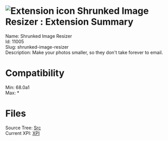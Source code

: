 # ![Extension icon](https://addons.thunderbird.net/user-media/addon_icons/11/11005-64.png?modified=1546258361) Shrunked Image Resizer : Extension Summary

Name: Shrunked Image Resizer  
Id: 11005  
Slug: shrunked-image-resizer  
Description: Make your photos smaller, so they don't take forever to email.
  

# Compatibility
Min: 68.0a1  
Max: *  

# Files

Source Tree: [Src](x68/11005-shrunked-image-resizer/src)  
Current XPI: [XPI](x68/11005-shrunked-image-resizer/xpi)  



